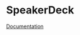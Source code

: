 # SpeakerDeck

[Documentation](https://sinnerschrader.github.io/dekk/api/manual/usage.html#speaker-deck)